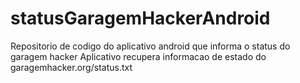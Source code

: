 # statusGaragemHackerAndroid
Repositorio de codigo do aplicativo android que informa o status do garagem hacker
Aplicativo recupera informacao de estado do garagemhacker.org/status.txt
